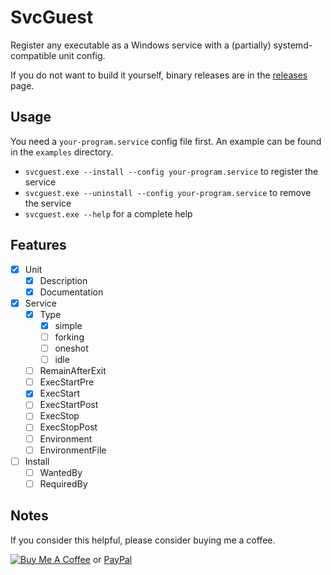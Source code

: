 # SvcGuest

Register any executable as a Windows service with a (partially) systemd-compatible unit config.

If you do not want to build it yourself, binary releases are in the [releases](https://github.com/Jamesits/SvcGuest/releases) page.

## Usage

You need a `your-program.service` config file first. An example can be found in the `examples` directory.

* `svcguest.exe --install --config your-program.service` to register the service
* `svcguest.exe --uninstall --config your-program.service` to remove the service
* `svcguest.exe --help` for a complete help

## Features

* [x] Unit
    * [x] Description
    * [x] Documentation
* [x] Service
    * [x] Type
        * [x] simple
        * [ ] forking
        * [ ] oneshot
        * [ ] idle
    * [ ] RemainAfterExit
    * [ ] ExecStartPre
    * [x] ExecStart
    * [ ] ExecStartPost
    * [ ] ExecStop
    * [ ] ExecStopPost
    * [ ] Environment
    * [ ] EnvironmentFile
* [ ] Install
    * [ ] WantedBy
    * [ ] RequiredBy

## Notes

If you consider this helpful, please consider buying me a coffee.

[![Buy Me A Coffee](https://www.buymeacoffee.com/assets/img/custom_images/black_img.png)](https://www.buymeacoffee.com/Jamesits) or [PayPal](https://paypal.me/Jamesits)
